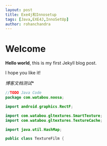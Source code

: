 ```yaml
---
layout: post
title: Exe4j和Innosetup
tags: [Java,EXE4J,InnoSetUp]
author: rohanchandra
---
```


# Welcome

**Hello world**, this is my first Jekyll blog post.

I hope you like it!

*博客文档测试**


~~~java
//TODO Java Code
package com.watabou.noosa;

import android.graphics.RectF;

import com.watabou.gltextures.SmartTexture;
import com.watabou.gltextures.TextureCache;

import java.util.HashMap;

public class TextureFilm {
~~~    